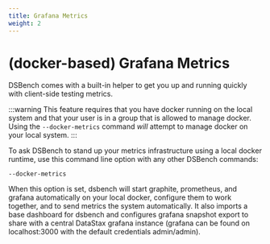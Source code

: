 ```yaml
---
title: Grafana Metrics
weight: 2
---
```


# (docker-based) Grafana Metrics
DSBench comes with a built-in helper to get you up and running quickly
with client-side testing metrics.

:::warning
This feature requires that you have docker running on the local system and that your user is in a group that is allowed to manage docker. Using the `--docker-metrics` command *will* attempt to manage docker on your local system.
:::

To ask DSBench to stand up your metrics infrastructure using a local docker runtime, use this command line option with any other DSBench commands:

    --docker-metrics

When this option is set, dsbench will start graphite, prometheus, and grafana automatically on your local docker, configure them to work together, and to send metrics the system automatically. It also imports a base dashboard for dsbench and configures grafana snapshot export to share with a central DataStax grafana instance (grafana can be found on localhost:3000 with the default credentials admin/admin).
